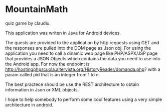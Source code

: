 # MountainMath
quiz game by claudiu.

This application was writen in Java for Android devices.

The quests are provided to the application by http requests using GET and the responses are pulled into the DOM page as Json obj.
For using the application you need to call a dinamic web page like PHP/ASPX/JSP page that provides a JSON Objects which contains
the data you need to use into the Android app.
For now the endpoint is http://hostingphpscuola.altervista.org/HistoryReader/domanda.php? with a param called pid that is an integer from 1 to n.

The best practece should be use the REST architecture to obtain information in Json or XML objects.

I hope to help somebody to perform some cool features using a very simple architecture in android.
